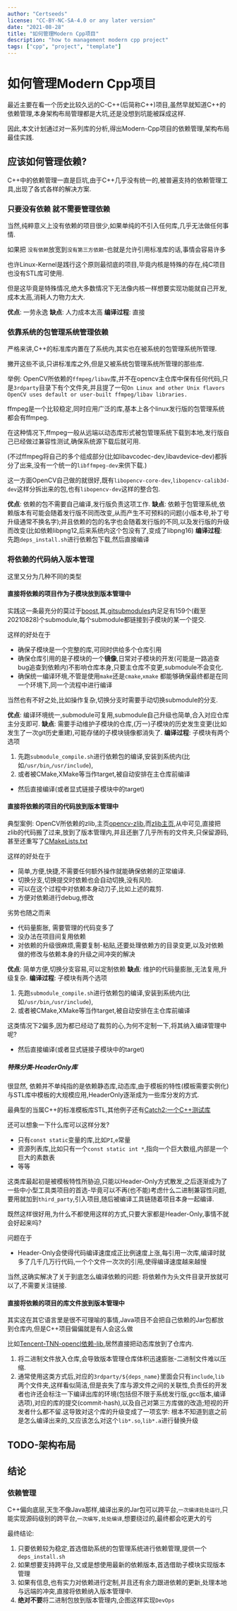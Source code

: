 ```yaml
---
author: "Certseeds"
license: "CC-BY-NC-SA-4.0 or any later version"
date: "2021-08-28"
title: "如何管理Modern Cpp项目"
description: "how to management modern cpp project"
tags: ["cpp", "project", "template"]
---
```


# 如何管理Modern Cpp项目

最近主要在看一个历史比较久远的C-C++(后简称C++)项目,虽然早就知道C++的依赖管理,本身架构布局管理都是大坑,还是没想到坑能被踩成这样.

因此,本文计划通过对一系列库的分析,得出Modern-Cpp项目的依赖管理,架构布局最佳实践.

## 应该如何管理依赖?

C++中的依赖管理一直是巨坑,由于C++几乎没有统一的,被普遍支持的依赖管理工具,出现了各式各样的解决方案.

### 只要没有依赖 就不需要管理依赖

当然,纯粹意义上没有依赖的项目很少,如果单纯的不引入任何库,几乎无法做任何事情.

如果把 `没有依赖`放宽到`没有第三方依赖`-也就是允许引用标准库的话,事情会容易许多

也许Linux-Kernel是践行这个原则最彻底的项目,毕竟内核是特殊的存在,纯C项目也没有STL库可使用.

但是这毕竟是特殊情况,绝大多数情况下无法像内核一样想要实现功能就自己开发,成本太高,消耗人力物力太大.

**优点**: 一劳永逸
**缺点**: 人力成本太高
**编译过程**: 直接

### 依靠系统的包管理系统管理依赖

严格来讲,C++的标准库内置在了系统内,其实也在被系统的包管理系统所管理.

撇开这些不谈,只讲标准库之外,但是又被系统包管理系统所管理的那些库.

举例: OpenCV所依赖的`ffmpeg/libav`库,并不在opencv主仓库中保有任何代码,只是`3rdparty`目录下有个文件夹,并且提了一句`On Linux and other Unix flavors OpenCV uses default or user-built ffmpeg/libav libraries.`

ffmpeg是一个比较稳定,同时应用广泛的库,基本上各个linux发行版的包管理系统都会有ffmpeg.

在这种情况下,ffmpeg一般从远端以动态库形式被包管理系统下载到本地,发行版自己已经做过兼容性测试,确保系统源下载后就可用.

(不过ffmpeg将自己的多个组成部分(比如libavcodec-dev,libavdevice-dev)都拆分了出来,没有一个统一的`libffmpeg-dev`来供下载.)

这一方面OpenCV自己做的就很好,既有`libopencv-core-dev`,`libopencv-calib3d-dev`这样分拆出来的包,也有`libopencv-dev`这样的整合包.

**优点**: 依赖的包不需要自己编译,发行版负责这项工作.
**缺点**: 依赖于包管理系统,依赖版本有可能会随着发行版不同而改变,从而产生不可预料的问题(小版本号,补丁号升级通常不换名字);并且依赖的包的名字也会随着发行版的不同,以及发行版的升级而改变(比如依赖libpng12,后来系统内这个包没有了,变成了libpng16)
**编译过程**: 先跑`deps_install.sh`进行依赖包下载,然后直接编译

### 将依赖的代码纳入版本管理

这里又分为几种不同的类型

#### 直接将依赖的项目作为子模块放到版本管理中

实践这一条最充分的莫过于[boost](https://github.com/boostorg/boost),其[.gitsubmodules](https://github.com/boostorg/boost/blob/master/.gitmodules)内足足有159个(截至20210828)个submodule,每个submodule都链接到子模块的某一个提交.

这样的好处在于

+ 确保子模块是一个完整的库,可同时供给多个仓库引用
+ 确保仓库引用的是子模块的一个**镜像**,日常对子模块的开发(可能是一路追查bug追查到依赖内)不影响仓库本身,只要主仓库不变更,submodule不会变化.
+ 确保统一编译环境,不管是使用`make`还是`cmake`,`xmake` 都能够确保最终都是在同一个环境下,同一个流程中进行编译

当然也有不好之处,比如操作复杂,切换分支时需要手动切换submodule的分支.

**优点**: 编译环境统一,submodule可复用,submodule自己升级也简单,合入对应仓库主分支即可.
**缺点**: 需要手动维护子模块的仓库,(万一)子模块的历史发生变更(比如发生了一次git历史重建),可能存储的子模块镜像都消失了.
**编译过程**: 子模块有两个选项

1. 先跑`submodule_compile.sh`进行依赖包的编译,安装到系统内(比如`/usr/bin`,`/usr/include`),
2. 或者被CMake,XMake等当作target,被自动安排在主仓库前编译

+ 然后直接编译(或者显式链接子模块中的target)

#### 直接将依赖的项目的代码放到版本管理中

典型案例: OpenCV所依赖的zlib,主页[opencv-zlib](https://github.com/opencv/opencv/tree/master/3rdparty/zlib),而[zlib主页](https://github.com/madler/zlib),从中可见,直接把zlib的代码搬了过来,放到了版本管理内,并且还删了几乎所有的文件夹,只保留源码,甚至还重写了[CMakeLists.txt](https://github.com/opencv/opencv/blob/master/3rdparty/zlib/CMakeLists.txt)

这样的好处在于

+ 简单,方便,快捷,不需要任何额外操作就能确保依赖的正常编译.
+ 切换分支,切换提交时依赖也会自动切换,没有风险.
+ 可以在这个过程中对依赖本身动刀子,比如上述的裁剪.
+ 方便对依赖进行debug,修改

劣势也随之而来

+ 代码量膨胀, 需要管理的代码变多了
+ 没办法在项目间复用依赖
+ 对依赖的升级很麻烦,需要复制-粘贴,还要处理依赖方的目录变更,以及对依赖做的修改与依赖本身的升级之间冲突的解决

**优点**: 简单方便,切换分支容易,可以定制依赖
**缺点**: 维护的代码量膨胀,无法复用,升级复杂.
**编译过程**: 子模块有两个选项

1. 先跑`submodule_compile.sh`进行依赖包的编译,安装到系统内(比如`/usr/bin`,`/usr/include`),
2. 或者被CMake,XMake等当作target,被自动安排在主仓库前编译

这类情况下2偏多,因为都已经动了裁剪的心,为何不定制一下,将其纳入编译管理中呢?

+ 然后直接编译(或者显式链接子模块中的target)

##### 特殊分类-HeaderOnly库

很显然, 依赖并不单纯指的是依赖静态库,动态库,由于模板的特性(模板需要实例化)与STL库中模板的大规模应用,HeaderOnly逐渐成为一些库分发的方式.

最典型的当属C++的标准模板库STL,其他例子还有[Catch2:一个C++测试库](https://github.com/catchorg/Catch2)

还可以想象一下什么库可以这样分发?

+ 只有`const static`变量的库,比如`PI`,`e`常量
+ 资源列表库,比如只有一个`const static int *`,指向一个巨大数组,内部是一个巨大的素数表
+ 等等

这类库最起初是被模板特性所胁迫,只能以Header-Only方式散发,之后逐渐成为了一些中小型工具类项目的首选-毕竟可以不再(也不能)考虑什么二进制兼容性问题,要用就加到`third_party`,引入项目,随后被编译工具链随着项目本身一起编译.

既然这样很好用,为什么不都使用这样的方式,只要大家都是Header-Only,事情不就会好起来吗?

问题在于

+ Header-Only会使得代码编译速度成正比例速度上涨,每引用一次库,编译时就多了几千几万行代码,一个个文件一次次的引用,使得编译速度越来越慢

当然,这确实解决了关于到底怎么编译依赖的问题: 将依赖作为头文件目录开放就可以了,不需要关注链接.

#### 直接将依赖的项目的库文件放到版本管理中

其实这在其它语言里是很不可理喻的事情,Java项目不会把自己依赖的Jar包都放到仓库内,但是C++项目偏偏就是有人会这么做

比如[Tencent-TNN-opencl依赖-lib](https://github.com/Tencent/TNN/tree/master/third_party/opencl/lib),居然直接把动态库放到了仓库内.

1. 将二进制文件放入仓库,会导致版本管理仓库体积迅速膨胀-二进制文件难以压缩.
2. 通常使用这类方式后,对应的`3rdparty/${deps_name}`里面会只有`include`,`lib`两个文件夹,这样看似简洁,但是丧失了库与源文件之间的关联性,负责任的开发者也许还会标注一下编译出库的环境(包括但不限于系统发行版,gcc版本,编译选项),对应的库的提交(commit-hash),以及自己对第三方库做的改造;短视的开发者什么都不留.这导致对这个库的升级变成了一项玄学: 根本不知道到底之前是怎么编译出来的,又应该怎么对这个`lib*.so`,`lib*.a`进行替换升级

## TODO-架构布局

## 结论

### 依赖管理

C++偏向底层,天生不像Java那样,编译出来的Jar包可以跨平台,`一次编译处处运行`,只能实现源码级别的跨平台,`一次编写,处处编译`,想要绕过的,最终都会吃更大的亏

最终结论:

1. 只要依赖较为稳定,首选借助系统的包管理系统进行依赖管理,提供一个`deps_install.sh`
2. 如果想要支持跨平台,又或是想使用最新的依赖版本,首选借助子模块实现版本管理
3. 如果有信息,也有实力对依赖进行定制,并且还有余力跟进依赖的更新,处理本地与远端的冲突,直接将依赖纳入版本管理中.
4. **绝对不要**将二进制包放到版本管理内,企图这样实现`DevOps`
